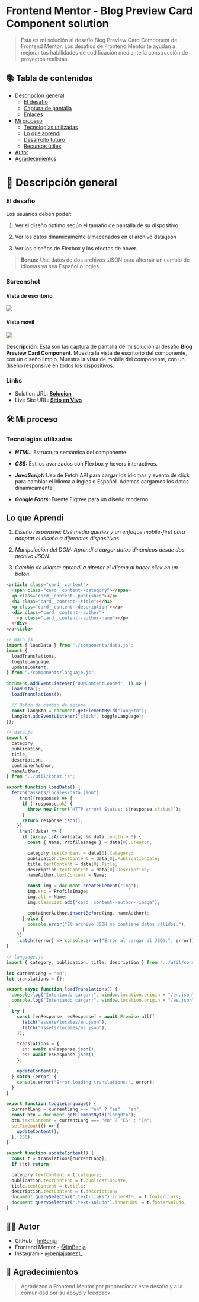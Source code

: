 # Frontend Mentor - Blog Preview Card Component solution

> Esta es mi solución al desafío Blog Preview Card Component de Frontend Mentor. Los desafíos de Frontend Mentor te ayudan a mejorar tus habilidades de codificación mediante la construcción de proyectos realistas.

## 📚 Tabla de contenidos

- [Descripción general](#Descripción-general)
  - [El desafío](#the-challenge)
  - [Captura de pantalla](#screenshot)
  - [Enlaces](#links)
- [Mi proceso](#my-process)
  - [Tecnologías utilizadas](#built-with)
  - [Lo que aprendí](#what-i-learned)
  - [Desarrollo futuro](#continued-development)
  - [Recursos útiles](#useful-resources)
- [Autor](#author)
- [Agradecimientos](#acknowledgments)

# 📖 Descripción general

### El desafío

Los usuarios deben poder:

1. Ver el diseño óptimo según el tamaño de pantalla de su dispositivo.

2. Ver los datos dinamicamente almacenados en el archivo data.json

3. Ver los diseños de Flexbox y los efectos de hover.

> **Bonus:** Use datos de dos archivos .JSON para alternar un cambio de idiomas ya sea Español o Ingles.

### Screenshot

#### Vista de escritorio

![](../design/results/Desktop-Result.png)

#### Vista móvil

![](../design/results/Mobile-Result.png)

**Descripción**: Esta son las captura de pantalla de mi solución al desafío **Blog Preview Card Component**. Muestra la vista de escritorio del componente, con un diseño limpio. Muestra la vista de mobile del componente, con un diseño responsive en todos los dispositivos.

### Links

- Solution URL: [**Solucion**](https://github.com/ImBenja/NFT-Preview-Component)
- Live Site URL: [**Sitio en Vivo**](https://challengebentogrid.netlify.app/)

## 🛠️ Mi proceso

### Tecnologias utilizadas

- **_HTML:_** Estructura semántica del componente.

- **_CSS:_** Estilos avanzados con Flexbox y hovers interactivos.

- **_JavaScript:_** Uso de Fetch API para cargar los idiomas y evento de click para cambiar el idioma a Ingles o Español.
  Ademas cargamos los datos dinamicamente.

- **_Google Fonts:_** Fuente Figtree para un diseño moderno.

## Lo que Aprendi

1. _Diseño responsive: Usé media queries y un enfoque mobile-first para adaptar el diseño a diferentes dispositivos._

2. _Manipulación del DOM: Aprendí a cargar datos dinámicos desde dos archivo JSON._

3. _Cambio de idioma: aprendi a altenar el idioma al hacer click en un boton._

```html
<article class="card__content">
  <span class="card__content--category"></span>
  <p class="card__content--published"></p>
  <h1 class="card__content--title"></h1>
  <p class="card__content--description"></p>
  <div class="card__content--author">
    <p class="card__content--author-name"></p>
  </div>
</article>
```

```js
// main.js
import { loadData } from "./components/data.js";
import {
  loadTranslations,
  toggleLanguage,
  updateContent,
} from "./components/languaje.js";

document.addEventListener("DOMContentLoaded", () => {
  loadData();
  loadTranslations();

  // Botón de cambio de idioma
  const langBtn = document.getElementById("langBtn");
  langBtn.addEventListener("click", toggleLanguage);
});
```

```js
// data.js
import {
  category,
  publication,
  title,
  description,
  containerAuthor,
  nameAuthor,
} from "../util/const.js";

export function loadData() {
  fetch("assets/locales/data.json")
    .then((response) => {
      if (!response.ok) {
        throw new Error(`HTTP error! Status: ${response.status}`);
      }
      return response.json();
    })
    .then((data) => {
      if (Array.isArray(data) && data.length > 0) {
        const { Name, ProfileImage } = data[0].Creator;

        category.textContent = data[0].Category;
        publication.textContent = data[0].PublicationDate;
        title.textContent = data[0].Title;
        description.textContent = data[0].Description;
        nameAuthor.textContent = Name;

        const img = document.createElement("img");
        img.src = ProfileImage;
        img.alt = Name;
        img.classList.add("card__content--author--image");

        containerAuthor.insertBefore(img, nameAuthor);
      } else {
        console.error("El archivo JSON no contiene datos válidos.");
      }
    })
    .catch((error) => console.error("Error al cargar el JSON:", error));
}
```

```js
// language.js
import { category, publication, title, description } from "../util/const.js";

let currentLang = "en";
let translations = {};

export async function loadTranslations() {
  console.log("Intentando cargar:", window.location.origin + "/en.json");
  console.log("Intentando cargar:", window.location.origin + "/es.json");

  try {
    const [enResponse, esResponse] = await Promise.all([
      fetch("assets/locales/en.json"),
      fetch("assets/locales/es.json"),
    ]);

    translations = {
      en: await enResponse.json(),
      es: await esResponse.json(),
    };

    updateContent();
  } catch (error) {
    console.error("Error loading translations:", error);
  }
}

export function toggleLanguage() {
  currentLang = currentLang === "en" ? "es" : "en";
  const btn = document.getElementById("langBtn");
  btn.textContent = currentLang === "en" ? "ES" : "EN";
  setTimeout(() => {
    updateContent();
  }, 200);
}

export function updateContent() {
  const t = translations[currentLang];
  if (!t) return;

  category.textContent = t.category;
  publication.textContent = t.publicationDate;
  title.textContent = t.title;
  description.textContent = t.description;
  document.querySelector(".text-links").innerHTML = t.footerLinks;
  document.querySelector(".text-saludo").innerHTML = t.footerSaludo;
}
```

## 👨‍💻 Autor

- GitHub - [ImBenja](https://github.com/ImBenja)
- Frontend Mentor - [@ImBenja](https://www.frontendmentor.io/profile/ImBenja)
- Instagram - [@benjajuarez1\_](https://www.instagram.com/benjajuarez1_/?hl=es)

## 🙏 Agradecimientos

> Agradezco a Frontend Mentor por proporcionar este desafío y a la comunidad por su apoyo y feedback.
